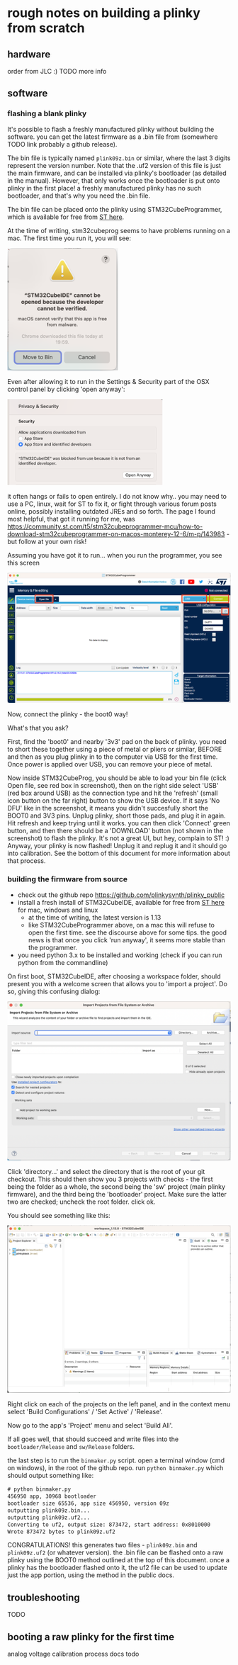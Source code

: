 # rough notes on building a plinky from scratch

## hardware

order from JLC :)
TODO more info

## software

### flashing a blank plinky
It's possible to flash a freshly manufactured plinky without building the software. you can get the latest firmware as a .bin file from (somewhere TODO link probably a github release). 

The bin file is typically named `plink09z.bin` or similar, where the last 3 digits represent the version number. Note that the .uf2 version of this file is just the main firmware, and can be installed via plinky's bootloader (as detailed in the manual). However, that only works once the bootloader is put onto plinky in the first place! a freshly manufactured plinky has no such bootloader, and that's why you need the .bin file. 

The bin file can be placed onto the plinky using STM32CubeProgrammer, which is available for free from [ST here](https://www.st.com/en/development-tools/stm32cubeprog.html). 

At the time of writing, stm32cubeprog seems to have problems running on a mac. The first time you run it, you will see:

<img src="imgs/macsarecrap1.png" width="250">

Even after allowing it to run in the Settings & Security part of the OSX control panel by clicking 'open anyway':

<img src="imgs/macsarecrap2.png" width="350">

it often hangs or fails to open entirely. I do not know why.. you may need to use a PC, linux, wait for ST to fix it, or fight through various forum posts online, possibly installing outdated JREs and so forth. The page I found most helpful, that got it running for me, was https://community.st.com/t5/stm32cubeprogrammer-mcu/how-to-download-stm32cubeprogrammer-on-macos-monterey-12-6/m-p/143983 - but follow at your own risk!

Assuming you have got it to run... when you run the programmer, you see this screen

<img src="imgs/programmer.png">

Now, connect the plinky - the boot0 way!

What's that you ask?

First, find the 'boot0' and nearby '3v3' pad on the back of plinky. you need to short these together using a piece of metal or pliers or similar, BEFORE and then as you plug plinky in to the computer via USB for the first time. Once power is applied over USB, you can remove your piece of metal. 

Now inside STM32CubeProg, you should be able to load your bin file (click Open file, see red box in screenshot), then on the right side select 'USB' (red box around USB) as the connection type and hit the 'refresh' (small icon button on the far right) button to show the USB device. If it says 'No DFU' like in the screenshot, it means you didn't succesfully short the BOOT0 and 3V3 pins. Unplug plinky, short those pads, and plug it in again. Hit refresh and keep trying until it works. you can then click 'Connect' green button, and then there should be a 'DOWNLOAD' button (not shown in the screenshot) to flash the plinky. It's not a great UI, but hey, complain to ST! :) Anyway, your plinky is now flashed! Unplug it and replug it and it should go into calibration. See the bottom of this document for more information about that process.

### building the firmware from source

* check out the github repo https://github.com/plinkysynth/plinky_public 
* install a fresh install of STM32CubeIDE, available for free from [ST here](https://www.st.com/en/development-tools/stm32cubeide.html) for mac, windows and linux
    * at the time of writing, the latest version is 1.13
    * like STM32CubeProgrammer above, on a mac this will refuse to open the first time. see the discourse above for some tips. the good news is that once you click 'run anyway', it seems more stable than the programmer. 
* you need python 3.x to be installed and working (check if you can run python from the commandline)

On first boot, STM32CubeIDE, after choosing a workspace folder, should present you with a welcome screen that allows you to 'import a project'. Do so, giving this confusing dialog:

<img src="imgs/importdialog.png">

Click 'directory...' and select the directory that is the root of your git checkout. This should then show you 3 projects with checks - the first being the folder as a whole, the second being the 'sw' project (main plinky firmware), and the third being the 'bootloader' project. Make sure the latter two are checked; uncheck the root folder. click ok.

You should see something like this:

<img src="imgs/project.png">

Right click on each of the projects on the left panel, and in the context menu select 'Build Configurations' / 'Set Active' / 'Release'.

Now go to the app's 'Project' menu and select 'Build All'.

If all goes well, that should succeed and write files into the `bootloader/Release` and `sw/Release` folders.

the last step is to run the `binmaker.py` script.
open a terminal window (cmd on windows), in the root of the github repo. run `python binmaker.py` which should output something like:

```
# python binmaker.py
456950 app, 30968 bootloader
bootloader size 65536, app size 456950, version 09z
outputting plink09z.bin...
outputting plink09z.uf2...
Converting to uf2, output size: 873472, start address: 0x8010000
Wrote 873472 bytes to plink09z.uf2
```

CONGRATULATIONS! this generates two files - `plink09z.bin` and `plink09z.uf2` (or whatever version).
the .bin file can be flashed onto a raw plinky using the BOOT0 method outlined at the top of this document.
once a plinky has the bootloader flashed onto it, the uf2 file can be used to update just the app portion, using the method in the public docs.


## troubleshooting

TODO

## booting a raw plinky for the first time

analog voltage calibration process docs todo

